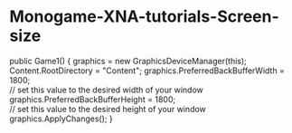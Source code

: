 # Monogame-XNA-tutorials-Screen-size

public Game1()
      {
         graphics = new GraphicsDeviceManager(this);
         Content.RootDirectory = "Content";
         graphics.PreferredBackBufferWidth = 1800;  
// set this value to the desired width of your window
         graphics.PreferredBackBufferHeight = 1800;   
// set this value to the desired height of your window
         graphics.ApplyChanges();
      }
